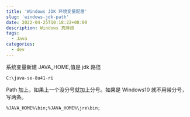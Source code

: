```yaml
---
title: 'Windows JDK 环境变量配置'
slug: 'windows-jdk-path'
date: 2022-04-25T10:18:22+08:00
description: Windows 真麻烦
tags:
  - Java
categories:
  - dev
---
```


系统变量新建 JAVA_HOME,值是 jdk 路径

```
C:\java-se-8u41-ri
```

Path 加上，如果上一个没分号就加上分号。如果是 Windows10 就不用带分号，写两条。

```
%JAVA_HOME%\bin;%JAVA_HOME%\jre\bin;
```
